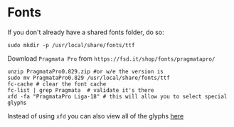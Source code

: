 # Fonts
If you don't already have a shared fonts folder, do so:
```
sudo mkdir -p /usr/local/share/fonts/ttf
```
Download `Pragmata Pro` from `https://fsd.it/shop/fonts/pragmatapro/`
```
unzip PragmataPro0.829.zip #or w/e the version is
sudo mv PragmataPro0.829 /usr/local/share/fonts/ttf
fc-cache # clear the font cache
fc-list | grep Pragmata  # validate it's there
xfd -fa "PragmataPro Liga-18" # this will allow you to select special glyphs
```
Instead of using `xfd` you can also view all of the glyphs [here](https://github.com/fabrizioschiavi/pragmatapro/blob/master/useful_files/All_chars.png)
